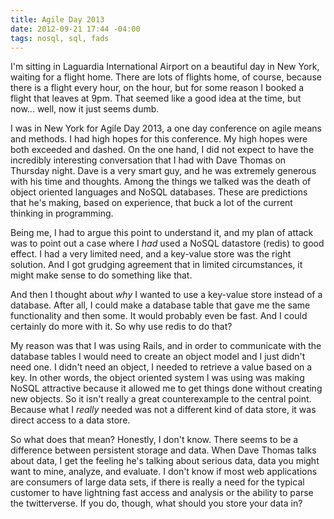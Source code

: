 ```yaml
---
title: Agile Day 2013
date: 2012-09-21 17:44 -04:00
tags: nosql, sql, fads
---
```


I'm sitting in Laguardia International Airport on a beautiful day in New York, waiting for a flight home. There are lots of flights home, of course, because there is a flight every hour, on the hour, but for some reason I booked a flight that leaves at 9pm. That seemed like a good idea at the time, but now... well, now it just seems dumb.

I was in New York for Agile Day 2013, a one day conference on agile means and methods. I had high hopes for this conference. My high hopes were both exceeded and dashed. On the one hand, I did not expect to have the incredibly interesting conversation that I had with Dave Thomas on Thursday night. Dave is a very smart guy, and he was extremely generous with his time and thoughts. Among the things we talked was the death of object oriented languages and NoSQL databases. These are predictions that he's making, based on experience, that buck a lot of the current thinking in programming. 

Being me, I had to argue this point to understand it, and my plan of attack was to point out a case where I *had* used a NoSQL datastore (redis) to good effect. I had a very limited need, and a key-value store was the right solution. And I got grudging agreement that in limited circumstances, it might make sense to do something like that.

And then I thought about *why* I wanted to use a key-value store instead of a database. After all, I could make a database table that gave me the same functionality and then some. It would probably even be fast. And I could certainly do more with it. So why use redis to do that?

My reason was that I was using Rails, and in order to communicate with the database tables I would need to create an object model and I just didn't need one. I didn't need an object, I needed to retrieve a value based on a key. In other words, the object oriented system I was using was making NoSQL attractive because it allowed me to get things done without creating new objects. So it isn't really a great counterexample to the central point. Because what I *really* needed was not a different kind of data store, it was direct access to a data store.

So what does that mean? Honestly, I don't know. There seems to be a difference between persistent storage and data. When Dave Thomas talks about data, I get the feeling he's talking about serious data, data you might want to mine, analyze, and evaluate. I don't know if most web applications are consumers of large data sets, if there is really a need for the typical customer to have lightning fast access and analysis or the ability to parse the twitterverse. If you do, though, what should you store your data in?
